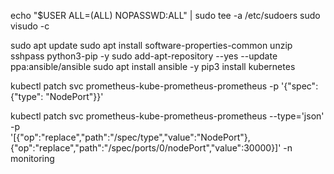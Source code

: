 echo "$USER ALL=(ALL) NOPASSWD:ALL" | sudo tee -a /etc/sudoers
sudo visudo -c

sudo apt update
sudo apt install software-properties-common unzip sshpass python3-pip -y
sudo add-apt-repository --yes --update ppa:ansible/ansible
sudo apt install ansible -y
pip3 install kubernetes


kubectl patch svc prometheus-kube-prometheus-prometheus -p '{"spec": {"type": "NodePort"}}'

kubectl patch svc prometheus-kube-prometheus-prometheus --type='json' -p \
'[{"op":"replace","path":"/spec/type","value":"NodePort"},{"op":"replace","path":"/spec/ports/0/nodePort","value":30000}]' -n monitoring